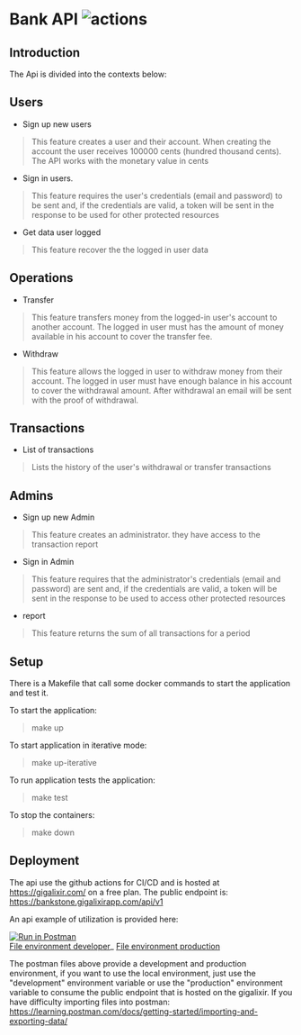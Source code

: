 
# Bank API ![actions](https://github.com/richardherald/bank_api/workflows/actions/badge.svg)

## Introduction

The Api is divided into the contexts below:

## Users

- Sign up new users
> This feature creates a user and their account. When creating the account the user receives 100000 cents (hundred thousand cents). The API works with the monetary value in cents
- Sign in users.
> This feature requires the user's credentials (email and password) to be sent and, if the credentials are valid, a token will be sent in the response to be used for other protected resources
- Get data user logged
> This feature recover the the logged in user data

## Operations

- Transfer
> This feature transfers money from the logged-in user's account to another account. The logged in user must has the amount of money available in his account to cover the transfer fee.
- Withdraw
> This feature allows the logged in user to withdraw money from their account. The logged in user must have enough balance in his account to cover the withdrawal amount. After withdrawal an email will be sent with the proof of withdrawal.

## Transactions

- List of transactions
> Lists the history of the user's withdrawal or transfer transactions

## Admins

- Sign up new Admin
> This feature creates an administrator. they have access to the transaction report
- Sign in Admin
> This feature requires that the administrator's credentials (email and password) are sent and, if the credentials are valid, a token will be sent in the response to be used to access other protected resources
- report
> This feature returns the sum of all transactions for a period

## Setup

There is a Makefile that call some docker commands to start the application and test it.

To start the application:
> make up

To start application in iterative mode:
> make up-iterative

To run application tests the application:
> make test

To stop the containers:
> make down

## Deployment

The api use the github actions for CI/CD and is hosted at https://gigalixir.com/ on a free plan.
The public endpoint is: https://bankstone.gigalixirapp.com/api/v1

An api example of utilization is provided here:

[![Run in Postman](https://run.pstmn.io/button.svg)](https://www.getpostman.com/collections/2323d1dbb11b538771e1)\
[File environment developer](https://github.com/richardherald/bank_api/blob/master/postman/development.postman_environment.json)_
[File environment production](https://github.com/richardherald/bank_api/blob/master/postman/production.postman_environment.json)

The postman files above provide a development and production environment, if you want to use the local environment, just use the "development" environment variable or use the "production" environment variable to consume the public endpoint that is hosted on the gigalixir. If you have difficulty importing files into postman: https://learning.postman.com/docs/getting-started/importing-and-exporting-data/
